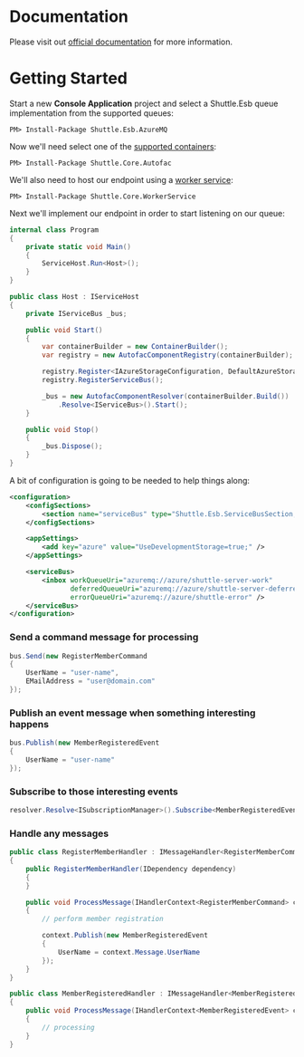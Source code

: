 # Documentation

Please visit out [official documentation](https://shuttle.github.io/shuttle-esb/) for more information.

# Getting Started

Start a new **Console Application** project and select a Shuttle.Esb queue implementation from the supported queues:

```
PM> Install-Package Shuttle.Esb.AzureMQ
```

Now we'll need select one of the [supported containers](https://shuttle.github.io/shuttle-core/container/shuttle-core-container.html#implementations):

```
PM> Install-Package Shuttle.Core.Autofac
```

We'll also need to host our endpoint using a [worker service](https://shuttle.github.io/shuttle-core/service-hosting/shuttle-core-workerservice.html):

```
PM> Install-Package Shuttle.Core.WorkerService
```

Next we'll implement our endpoint in order to start listening on our queue:

``` c#
internal class Program
{
	private static void Main()
	{
		ServiceHost.Run<Host>();
	}
}

public class Host : IServiceHost
{
	private IServiceBus _bus;

    public void Start()
    {
        var containerBuilder = new ContainerBuilder();
        var registry = new AutofacComponentRegistry(containerBuilder);

        registry.Register<IAzureStorageConfiguration, DefaultAzureStorageConfiguration>();
        registry.RegisterServiceBus();

        _bus = new AutofacComponentResolver(containerBuilder.Build())
            .Resolve<IServiceBus>().Start();
    }

	public void Stop()
	{
		_bus.Dispose();
	}
}
```

A bit of configuration is going to be needed to help things along:

``` xml
<configuration>
	<configSections>
		<section name="serviceBus" type="Shuttle.Esb.ServiceBusSection, Shuttle.Esb"/>
	</configSections>

	<appSettings>
		<add key="azure" value="UseDevelopmentStorage=true;" />
	</appSettings>

	<serviceBus>
		<inbox workQueueUri="azuremq://azure/shuttle-server-work" 
		       deferredQueueUri="azuremq://azure/shuttle-server-deferred"
		       errorQueueUri="azuremq://azure/shuttle-error" />
	</serviceBus>
</configuration>
```

### Send a command message for processing

``` c#
bus.Send(new RegisterMemberCommand
{
    UserName = "user-name",
    EMailAddress = "user@domain.com"
});
```

### Publish an event message when something interesting happens

``` c#
bus.Publish(new MemberRegisteredEvent
{
    UserName = "user-name"
});
```

### Subscribe to those interesting events

``` c#
resolver.Resolve<ISubscriptionManager>().Subscribe<MemberRegisteredEvent>();
```

### Handle any messages

``` c#
public class RegisterMemberHandler : IMessageHandler<RegisterMemberCommand>
{
    public RegisterMemberHandler(IDependency dependency)
    {
    }

	public void ProcessMessage(IHandlerContext<RegisterMemberCommand> context)
	{
        // perform member registration

		context.Publish(new MemberRegisteredEvent
		{
			UserName = context.Message.UserName
		});
	}
}
```

``` c#
public class MemberRegisteredHandler : IMessageHandler<MemberRegisteredEvent>
{
	public void ProcessMessage(IHandlerContext<MemberRegisteredEvent> context)
	{
        // processing
	}
}
```